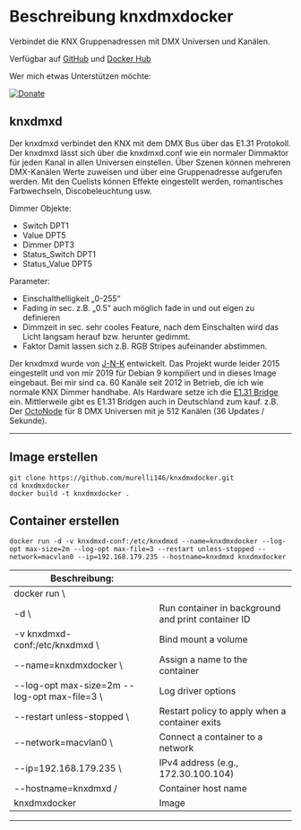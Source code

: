 # Beschreibung knxdmxdocker

Verbindet die KNX Gruppenadressen mit DMX Universen und Kanälen.

Verfügbar auf [GitHub](https://github.com/murelli146/knxdmxdocker) und [Docker Hub](https://hub.docker.com/r/murelli146/knxdmxdocker)

Wer mich etwas Unterstützen möchte:

[![Donate](https://img.shields.io/badge/Donate-PayPal-green.svg)](https://paypal.me/murelli146?locale.x=de_DE)


## knxdmxd
Der knxdmxd verbindet den KNX mit dem DMX Bus über das E1.31 Protokoll.
Der knxdmxd lässt sich über die knxdmxd.conf wie ein normaler Dimmaktor für jeden Kanal in allen Universen einstellen.
Über Szenen können mehreren DMX-Kanälen Werte zuweisen und über eine Gruppenadresse aufgerufen werden.
Mit den Cuelists können Effekte eingestellt werden, romantisches Farbwechseln, Discobeleuchtung usw.

Dimmer Objekte:

  * Switch DPT1
  * Value DPT5
  * Dimmer DPT3
  * Status_Switch DPT1
  * Status_Value DPT5

Parameter:

  * Einschalthelligkeit „0-255“
  * Fading in sec. z.B. „0.5“ auch möglich fade in und out eigen zu definieren
  * Dimmzeit in sec. sehr cooles Feature, nach dem Einschalten wird das Licht langsam herauf bzw. herunter gedimmt.
  * Faktor Damit lassen sich z.B. RGB Stripes aufeinander abstimmen.

Der knxdmxd wurde von [J-N-K](https://github.com/J-N-K/knxdmxd)  entwickelt. 
Das Projekt wurde leider 2015 eingestellt und von mir 2019 für Debian 9 kompiliert und in dieses Image eingebaut. 
Bei mir sind ca. 60 Kanäle seit 2012 in Betrieb, die ich wie normale KNX Dimmer handhabe. 
Als Hardware setze ich die [E1.31 Bridge](https://www.doityourselfchristmas.com/wiki/index.php?title=E1.31_Bridge) ein.
Mittlerweile gibt es E1.31 Bridgen auch in Deutschland zum kauf. 
z.B. Der [OctoNode](https://www.ulrichradig.de/home/index.php/dmx/8-kanal-art-net) für 8 DMX Universen mit je 512 Kanälen (36 Updates / Sekunde). 

---

## Image erstellen

```
git clone https://github.com/murelli146/knxdmxdocker.git
cd knxdmxdocker
docker build -t knxdmxdocker .

```

## Container erstellen

`docker run -d -v knxdmxd-conf:/etc/knxdmxd --name=knxdmxdocker --log-opt max-size=2m --log-opt max-file=3 --restart unless-stopped --network=macvlan0 --ip=192.168.179.235 --hostname=knxdmxd knxdmxdocker`

|Beschreibung:| |
| --- | --- |
|docker run \												|                                                     |
|-d \														| Run container in background and print container ID  |
|-v knxdmxd-conf:/etc/knxdmxd \								| Bind mount a volume                                 |
|--name=knxdmxdocker \										| Assign a name to the container                      |
|--log-opt max-size=2m --log-opt max-file=3 \				| Log driver options                                  |
|--restart unless-stopped \									| Restart policy to apply when a container exits      |
|--network=macvlan0 \										| Connect a container to a network                    |
|--ip=192.168.179.235 \										| IPv4 address (e.g., 172.30.100.104)                 |
|--hostname=knxdmxd /										| Container host name                                 |
|knxdmxdocker 									| Image                                               |

---

